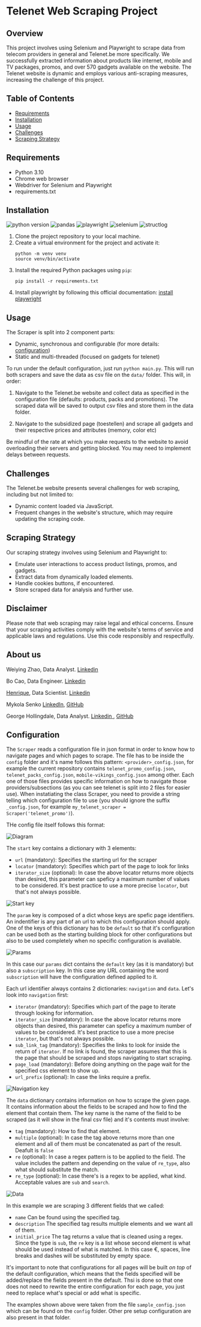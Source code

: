 # Telenet Web Scraping Project

## Overview
This project involves using Selenium and Playwright to scrape data from telecom providers in general and Telenet.be more specifically. We successfully extracted information about products like internet, mobile and TV packages, promos, and over 570 gadgets available on the website. The Telenet website is dynamic and employs various anti-scraping measures, increasing the challenge of this project.

## Table of Contents
- [Requirements](#requirements)
- [Installation](#installation)
- [Usage](#usage)
- [Challenges](#challenges)
- [Scraping Strategy](#scraping-strategy)

## Requirements
- Python 3.10
- Chrome web browser
- Webdriver for Selenium and Playwright
- requirements.txt

## Installation
![python version](https://img.shields.io/badge/python-3.10.6+-blue) ![pandas](https://img.shields.io/badge/pandas-green) ![playwright](https://img.shields.io/badge/playwright-orange) ![selenium](https://img.shields.io/badge/selenium-pink) ![structlog](https://img.shields.io/badge/structlog-blue)

1. Clone the project repository to your local machine.
2. Create a virtual environment for the project and activate it:
   ```
   python -m venv venv
   source venv/bin/activate
   ```
3. Install the required Python packages using `pip`:
   ```
   pip install -r requirements.txt
   ```
4. Install playwright by following this official documentation: [install playwright](https://playwright.dev/python/docs/intro)

## Usage
The Scraper is split into 2 component parts:
- Dynamic, synchronous and configurable (for more details: [configuration](#configuration))
- Static and multi-threaded (focused on gadgets for telenet)

To run under the default configuration, just run `python main.py`. This will run both scrapers and save the data as csv file on the `data/` folder. This will, in order:

1. Navigate to the Telenet.be website and collect data as specified in the configuration file (defaults: products, packs and promotions). The scraped data will be saved to output csv files and store them in the data folder.

2. Navigate to the subsidized page (toestellen) and scrape all gadgets and their respective prices and attributes (memory, color etc)

Be mindful of the rate at which you make requests to the website to avoid overloading their servers and getting blocked. You may need to implement delays between requests.

## Challenges
The Telenet.be website presents several challenges for web scraping, including but not limited to:
- Dynamic content loaded via JavaScript.
- Frequent changes in the website's structure, which may require updating the scraping code.

## Scraping Strategy
Our scraping strategy involves using Selenium and Playwright to:
- Emulate user interactions to access product listings, promos, and gadgets.
- Extract data from dynamically loaded elements.
- Handle cookies buttons, if encountered.
- Store scraped data for analysis and further use.

## Disclaimer
Please note that web scraping may raise legal and ethical concerns. Ensure that your scraping activities comply with the website's terms of service and applicable laws and regulations. Use this code responsibly and respectfully.

## About us
Weiying Zhao, Data Analyst. <a href = 'https://www.linkedin.com/in/weiying-zhao-a4a307241/'> Linkedin </a>

Bo Cao, Data Engineer. <a href = 'https://www.linkedin.com/in/bo-cao-313ab244'> Linkedin </a>

<a href='https://github.com/henrique-rauen'>Henrique</a>, Data Scientist. <a href='https://www.linkedin.com/in/henrique-rauen/'> Linkedin </a>

Mykola Senko [LinkedIn](https://www.linkedin.com/in/mykola-senko-683510a4/), [GitHub](https://github.com/MykolaSenko)

George Hollingdale, Data Analyst. <a href = 'https://www.linkedin.com/in/george-hollingdale/'> Linkedin </a>, <a href = 'https://github.com/ghollingdale/'>GitHub</a>

## Configuration

The `Scraper` reads a configuration file in json format in order to know how to navigate pages and which pages to scrape. The file has to be inside the `config` folder and it's name follows this pattern: `<provider>_config.json`, for example the current repository contains `telenet_promo_config.json`, `telenet_packs_config.json`, `mobile-vikings_config.json` among other. Each one of those files provides specific information on how to navigate those providers/subsections (as you can see telenet is split into 2 files for easier use). When instatiating the class Scraper, you need to provide a string telling which configuration file to use (you should ignore the suffix `_config.json`, for example `my_telenet_scraper = Scraper('telenet_promo')`).

THe config file itself follows this format:

![Diagram](assets/basic_diagram.png)

The `start` key contains a dictionary with 3 elements:

- `url` (mandatory): Specifies the starting url for the scraper
- `locator` (mandatory): Specifies which part of the page to look for links
- `iterator_size` (optional): In case the above locator returns more objects than desired, this parameter can speficy a maximum number of values to be considered. It's best practice to use a more precise `locator`, but that's not always possible.

![Start key](assets/start.png)

The `param` key is composed of a dict whose keys are spefic page identifiers. An indentifier is any part of an url to which this configuration should apply. One of the keys of this dictionary has to be `default` so that it's configuration can be used both as the starting building block for other configurations but also to be used completely when no specific configuration is avaliable.

![Params](assets/params.png)

In this case our `params` dict contains the `default` key (as it is mandatory) but also a `subscription` key. In this case any URL containing the word `subscription` will have the configuration defined applied to it. 

Each url identifier always contains 2 dictionaries: `navigation` and `data`. Let's look into `navigation` first:

- `iterator` (mandatory): Specifies which part of the page to iterate through looking for information.
- `iterator_size` (mandatory): In case the above locator returns more objects than desired, this parameter can speficy a maximum number of values to be considered. It's best practice to use a more precise `iterator`, but that's not always possible.
- `sub_link_tag` (mandatory): Specifies the links to look for inside the return of `iterator`. If no link is found, the scraper assumes that this is the page that should be scraped and stops navigating to start scraping.
- `page_load` (mandatory): Before doing anything on the page wait for the specified css element to show up.
- `url_prefix` (optional): In case the links require a prefix.

![Navigation key](assets/navigation.png)

The `data` dictionary contains information on how to scrape the given page. It contains information about the fields to be scraped and how to find the element that contain them. The key name is the name of the field to be scraped (as it will show in the final csv file) and it's contents must involve:

- `tag` (mandatory): How to find that element.
- `multiple` (optional): In case the tag above returns more than one element and all of them must be concatenated as part of the result. Deafult is `false`
- `re` (optional): In case a regex pattern is to be applied to the field. The value includes the pattern and depending on the value of `re_type`, also what should substitute the match.
- `re_type` (optional): In case there's is a regex to be applied, what kind. Acceptable values are `sub` and `search`.

![Data](assets/data.png)

In this example we are scraping 3 different fields that we called:
- `name` Can be found using the specified tag.
- `description` The specified tag results multiple elements and we want all of them.
- `initial_price` The tag returns a value that is cleaned using a regex. Since the type is `sub`, the `re` key is a list whose second element is what should be used instead of what is matched. In this case €, spaces, line breaks and dashes will be substituted by empty space.

It's important to note that configurations for all pages will be built _on top_ of the default configuration, which means that the fields specified will be added/replace the fields present in the default. Thsi is done so that one does not need to rewrite the entire configuration for each page, you just need to replace what's special or add what is specific.

The examples shown above were taken from the file `sample_config.json` which can be found on the `config` folder. Other pre setup configuration are also present in that folder. 
